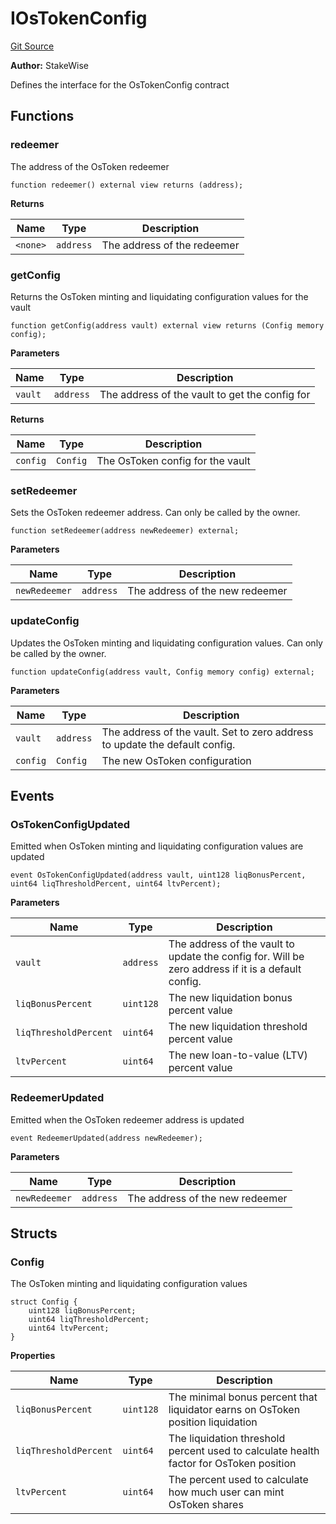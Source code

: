 # IOsTokenConfig
[Git Source](https://github.com/stakewise/v3-core/blob/c4059a64871829ca60ea58f054baf8eb13d3572a/contracts/interfaces/IOsTokenConfig.sol)

**Author:**
StakeWise

Defines the interface for the OsTokenConfig contract


## Functions
### redeemer

The address of the OsToken redeemer


```solidity
function redeemer() external view returns (address);
```
**Returns**

|Name|Type|Description|
|----|----|-----------|
|`<none>`|`address`|The address of the redeemer|


### getConfig

Returns the OsToken minting and liquidating configuration values for the vault


```solidity
function getConfig(address vault) external view returns (Config memory config);
```
**Parameters**

|Name|Type|Description|
|----|----|-----------|
|`vault`|`address`|The address of the vault to get the config for|

**Returns**

|Name|Type|Description|
|----|----|-----------|
|`config`|`Config`|The OsToken config for the vault|


### setRedeemer

Sets the OsToken redeemer address. Can only be called by the owner.


```solidity
function setRedeemer(address newRedeemer) external;
```
**Parameters**

|Name|Type|Description|
|----|----|-----------|
|`newRedeemer`|`address`|The address of the new redeemer|


### updateConfig

Updates the OsToken minting and liquidating configuration values. Can only be called by the owner.


```solidity
function updateConfig(address vault, Config memory config) external;
```
**Parameters**

|Name|Type|Description|
|----|----|-----------|
|`vault`|`address`|The address of the vault. Set to zero address to update the default config.|
|`config`|`Config`|The new OsToken configuration|


## Events
### OsTokenConfigUpdated
Emitted when OsToken minting and liquidating configuration values are updated


```solidity
event OsTokenConfigUpdated(address vault, uint128 liqBonusPercent, uint64 liqThresholdPercent, uint64 ltvPercent);
```

**Parameters**

|Name|Type|Description|
|----|----|-----------|
|`vault`|`address`|The address of the vault to update the config for. Will be zero address if it is a default config.|
|`liqBonusPercent`|`uint128`|The new liquidation bonus percent value|
|`liqThresholdPercent`|`uint64`|The new liquidation threshold percent value|
|`ltvPercent`|`uint64`|The new loan-to-value (LTV) percent value|

### RedeemerUpdated
Emitted when the OsToken redeemer address is updated


```solidity
event RedeemerUpdated(address newRedeemer);
```

**Parameters**

|Name|Type|Description|
|----|----|-----------|
|`newRedeemer`|`address`|The address of the new redeemer|

## Structs
### Config
The OsToken minting and liquidating configuration values


```solidity
struct Config {
    uint128 liqBonusPercent;
    uint64 liqThresholdPercent;
    uint64 ltvPercent;
}
```

**Properties**

|Name|Type|Description|
|----|----|-----------|
|`liqBonusPercent`|`uint128`|The minimal bonus percent that liquidator earns on OsToken position liquidation|
|`liqThresholdPercent`|`uint64`|The liquidation threshold percent used to calculate health factor for OsToken position|
|`ltvPercent`|`uint64`|The percent used to calculate how much user can mint OsToken shares|

